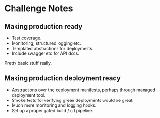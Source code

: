 # Challenge Notes

## Making production ready

* Test coverage.
* Monitoring, structured logging etc.
* Templated abstractions for deployments.
* Include swagger etc for API docs.

Pretty basic stuff really.

## Making production deployment ready

* Abstractions over the deployment manifests, perhaps through managed deployment tool.
* Smoke tests for verifying green deployments would be great.
* Much more monitoring and logging hooks.
* Set up a proper gated build / cd pipeline.